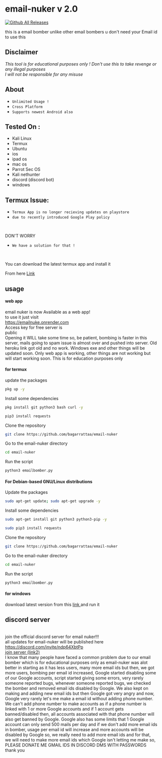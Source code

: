 # email-nuker v 2.0

[![Github All Releases](https://img.shields.io/github/downloads/bagarrattaa/email-nuker/total.svg)]()

this is a email bomber unlike  other email bombers u don't need your Email id to use this


## Disclaimer
*This tool is for educational purposes only !*
_Don't use this to take revenge or any illegal purposes_<br />
*I will not be responsible for any misuse*


## About
* `Unlimited Usage !`
* `Cross Platform`
* `Supports newest Android also`


## Tested On :
<ul>
  <li>Kali Linux</li>
  <li>Termux</li>
  <li>Ubuntu</li>
<li> ios </li>
<li> ipad os </li>
<li> mac os </li>
  <li>Parrot Sec OS</li>
  <li>Kali nethunter</li>
  <li> discord (discord bot)</li>
  <li> windows </li>
  </ul>
  
  
  ## Termux Issue:
* `Termux App is no longer recieving updates on playstore`
* `due to recently introduced Google Play policy `
<br>

DON'T WORRY
* `We have a solution for that !`
<br>


You can download the latest termux app and install it

From here <a href="https://f-droid.org/repo/com.termux_118.apk">Link</a>


  ## usage 
  #### web app 
email nuker is now Available as a web app!
<br>
to use it just visit
<br>
https://emailnuke.onrender.com
<br>
Access key for free server is
<br>
public 
<br>
Opening it WILL take some time so, be patient, bombing is faster in this server, mails going to spam issue is almost over and pushed into server. Old heroku link got old and no work. Windows exe and other things will be updated soon. Only web app is working, other things are not working but will start working soon. This is for education purposes only
<br>
#### for termux 
update the packages 

```bash
pkg up -y
```

Install some dependencies
```bash
pkg install git python3 bash curl -y
```
```bash
pip3 install requests
```
Clone the repository
```bash
git clone https://github.com/bagarrattaa/email-nuker
```
Go to the email-nuker directory
```bash
cd email-nuker
```
Run the script
```bash
python3 emailbomber.py
```
#### For Debian-based GNU/Linux distributions

Update the packages
```bash
sudo apt-get update; sudo apt-get upgrade -y
```
Install some dependencies
```bash
sudo apt-get install git python3 python3-pip -y
```
```bash
sudo pip3 install requests
```
Clone the repository
```bash
git clone https://github.com/bagarrattaa/email-nuker
```
Go to the email-nuker directory
```bash
cd email-nuker
```
Run the script
```bash
python3 emailbomber.py
```

#### for windows 
download latest version from this <a href=https://github.com/bagarrattaa/email-nuker/releases/download/windows2.0/emailnuker.exe> 
  link
  </a>
and run it
## discord server
<br>
join the official discord server for email nuker!!!
<br> 
all updates for email-nuker will be published here
<br>
<a href=https://discord.com/invite/ndp64XbtPp>
https://discord.com/invite/ndp64XbtPp
</a>
<br>
<a href=https://discord.gg/ndp64XbtPp.>
join server (link2)
</a>




<br>
I know that many people have faced a common problem due to our email bomber which is for educational purposes only as email-nuker was alot better in starting as it has less users, many more email ids but then, we got more users, bombing per email id increased, Google started disabling some of our Google accounts, script started giving some errors, very rarely someone reported bugs, whenever someone reported bugs, we checked the bomber and removed email ids disabled by Google. We  also kept on making and adding new email ids but then Google got very angry and now, Google very rarely let's me make a email id without adding phone number. We can't add phone number to make accounts as if a phone number is linked with 1 or more Google accounts and if 1 account gets banned/disabled then, all accounts associated with that phone number will also get banned by Google. Google also has some limits that 1 Google account can only send 500 mails per day and if we don't add more email ids in bomber,
usage per email id will increase and more accounts will be disabled by Google so, we really need to add more email ids and for that, we will need to make more email ids which Google isn't letting me make so,

<br>
PLEASE DONATE ME GMAIL IDS IN DISCORD DMS WITH PASSWORDS
<br>
thank you 
<br>
